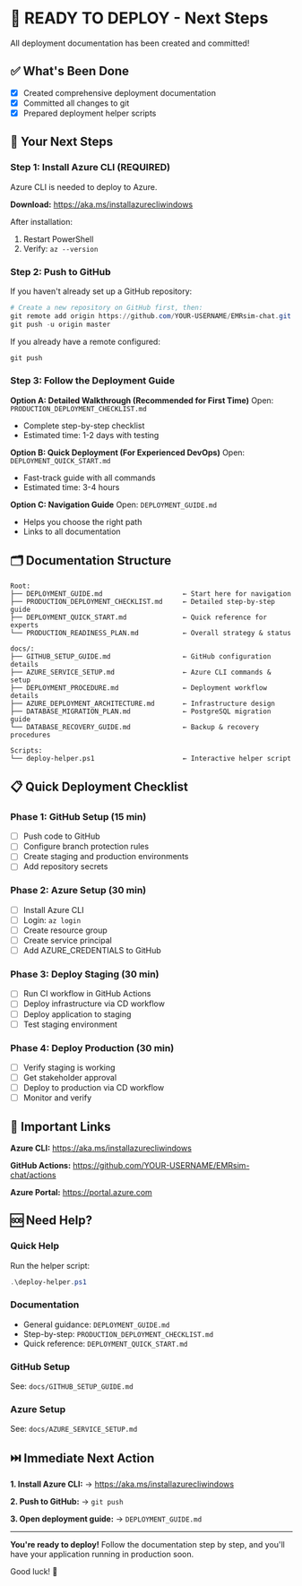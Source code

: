# 🚀 READY TO DEPLOY - Next Steps

All deployment documentation has been created and committed!

## ✅ What's Been Done

- [x] Created comprehensive deployment documentation
- [x] Committed all changes to git
- [x] Prepared deployment helper scripts

## 📝 Your Next Steps

### Step 1: Install Azure CLI (REQUIRED)

Azure CLI is needed to deploy to Azure.

**Download:** https://aka.ms/installazurecliwindows

After installation:
1. Restart PowerShell
2. Verify: `az --version`

### Step 2: Push to GitHub

If you haven't already set up a GitHub repository:

```powershell
# Create a new repository on GitHub first, then:
git remote add origin https://github.com/YOUR-USERNAME/EMRsim-chat.git
git push -u origin master
```

If you already have a remote configured:

```powershell
git push
```

### Step 3: Follow the Deployment Guide

**Option A: Detailed Walkthrough (Recommended for First Time)**
Open: `PRODUCTION_DEPLOYMENT_CHECKLIST.md`
- Complete step-by-step checklist
- Estimated time: 1-2 days with testing

**Option B: Quick Deployment (For Experienced DevOps)**
Open: `DEPLOYMENT_QUICK_START.md`
- Fast-track guide with all commands
- Estimated time: 3-4 hours

**Option C: Navigation Guide**
Open: `DEPLOYMENT_GUIDE.md`
- Helps you choose the right path
- Links to all documentation

## 🗂️ Documentation Structure

```
Root:
├── DEPLOYMENT_GUIDE.md                    ← Start here for navigation
├── PRODUCTION_DEPLOYMENT_CHECKLIST.md     ← Detailed step-by-step guide
├── DEPLOYMENT_QUICK_START.md              ← Quick reference for experts
└── PRODUCTION_READINESS_PLAN.md           ← Overall strategy & status

docs/:
├── GITHUB_SETUP_GUIDE.md                  ← GitHub configuration details
├── AZURE_SERVICE_SETUP.md                 ← Azure CLI commands & setup
├── DEPLOYMENT_PROCEDURE.md                ← Deployment workflow details
├── AZURE_DEPLOYMENT_ARCHITECTURE.md       ← Infrastructure design
├── DATABASE_MIGRATION_PLAN.md             ← PostgreSQL migration guide
└── DATABASE_RECOVERY_GUIDE.md             ← Backup & recovery procedures

Scripts:
└── deploy-helper.ps1                      ← Interactive helper script
```

## 📋 Quick Deployment Checklist

### Phase 1: GitHub Setup (15 min)
- [ ] Push code to GitHub
- [ ] Configure branch protection rules
- [ ] Create staging and production environments
- [ ] Add repository secrets

### Phase 2: Azure Setup (30 min)
- [ ] Install Azure CLI
- [ ] Login: `az login`
- [ ] Create resource group
- [ ] Create service principal
- [ ] Add AZURE_CREDENTIALS to GitHub

### Phase 3: Deploy Staging (30 min)
- [ ] Run CI workflow in GitHub Actions
- [ ] Deploy infrastructure via CD workflow
- [ ] Deploy application to staging
- [ ] Test staging environment

### Phase 4: Deploy Production (30 min)
- [ ] Verify staging is working
- [ ] Get stakeholder approval
- [ ] Deploy to production via CD workflow
- [ ] Monitor and verify

## 🔗 Important Links

**Azure CLI:**
https://aka.ms/installazurecliwindows

**GitHub Actions:**
https://github.com/YOUR-USERNAME/EMRsim-chat/actions

**Azure Portal:**
https://portal.azure.com

## 🆘 Need Help?

### Quick Help
Run the helper script:
```powershell
.\deploy-helper.ps1
```

### Documentation
- General guidance: `DEPLOYMENT_GUIDE.md`
- Step-by-step: `PRODUCTION_DEPLOYMENT_CHECKLIST.md`
- Quick reference: `DEPLOYMENT_QUICK_START.md`

### GitHub Setup
See: `docs/GITHUB_SETUP_GUIDE.md`

### Azure Setup
See: `docs/AZURE_SERVICE_SETUP.md`

## ⏭️ Immediate Next Action

**1. Install Azure CLI:**
   → https://aka.ms/installazurecliwindows

**2. Push to GitHub:**
   → `git push`

**3. Open deployment guide:**
   → `DEPLOYMENT_GUIDE.md`

---

**You're ready to deploy!** Follow the documentation step by step, and you'll have your application running in production soon.

Good luck! 🎉
